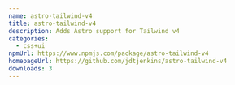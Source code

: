 ```yaml
---
name: astro-tailwind-v4
title: astro-tailwind-v4
description: Adds Astro support for Tailwind v4
categories:
  - css+ui
npmUrl: https://www.npmjs.com/package/astro-tailwind-v4
homepageUrl: https://github.com/jdtjenkins/astro-tailwind-v4
downloads: 3
---
```

